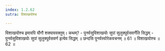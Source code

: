 ```yaml
---
index: 1.2.62
sutra: विशाखयोश्च

---
```

विशाखयोश्च इमावपि यौगौ शक्याववक्तुम्। कथम्? - पुनर्वसुविशाखयोः सुपां सुलुक्पूर्वसवर्णेति सिद्धम् - पुनर्वसुविशाखयोः सुपां सुलुक्पूर्वसवर्ण इत्येव सिद्धम् ॥ छन्दसि पुनर्वस्वोरेकवचनम् ॥ 61 ॥ विशाखयोश्च ॥ 62 ॥